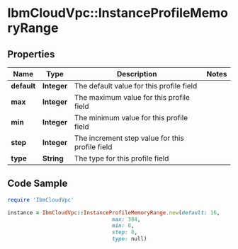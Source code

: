 # IbmCloudVpc::InstanceProfileMemoryRange

## Properties

Name | Type | Description | Notes
------------ | ------------- | ------------- | -------------
**default** | **Integer** | The default value for this profile field | 
**max** | **Integer** | The maximum value for this profile field | 
**min** | **Integer** | The minimum value for this profile field | 
**step** | **Integer** | The increment step value for this profile field | 
**type** | **String** | The type for this profile field | 

## Code Sample

```ruby
require 'IbmCloudVpc'

instance = IbmCloudVpc::InstanceProfileMemoryRange.new(default: 16,
                                 max: 384,
                                 min: 8,
                                 step: 8,
                                 type: null)
```


